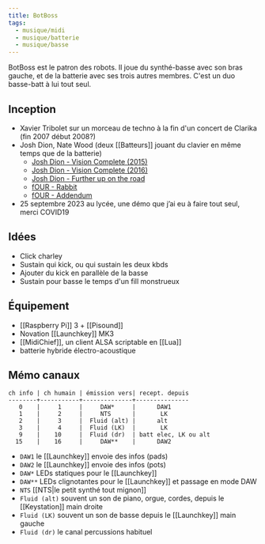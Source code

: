 ```yaml
---
title: BotBoss
tags:
  - musique/midi
  - musique/batterie
  - musique/basse
---
```


BotBoss est le patron des robots. Il joue du synthé-basse avec son bras gauche, et de la batterie avec ses trois autres membres. C'est un duo basse-batt à lui tout seul.

## Inception

- Xavier Tribolet sur un morceau de techno à la fin d'un concert de Clarika (fin 2007 début 2008?)
- Josh Dion, Nate Wood (deux [[Batteurs]] jouant du clavier en même temps que de la batterie)
  - [Josh Dion - Vision Complete (2015)](https://www.youtube.com/watch?v=Bwpx3_kovLA)
  - [Josh Dion - Vision Complete (2016)](https://www.youtube.com/watch?v=4fcZNg5Kw1A)
  - [Josh Dion - Further up on the road](https://www.youtube.com/watch?v=yaPKnSz9gu0)
  - [fOUR - Rabbit](https://www.youtube.com/watch?v=eQCMbbkEAEI)
  - [fOUR - Addendum](https://www.youtube.com/watch?v=8hIHnSBTHsg)
- 25 septembre 2023 au lycée, une démo que j’ai eu à faire tout seul, merci COVID19

## Idées

- Click charley
- Sustain qui kick, ou qui sustain les deux kbds
- Ajouter du kick en parallèle de la basse
- Sustain pour basse le temps d'un fill monstrueux

## Équipement

- [[Raspberry Pi]] 3 + [[Pisound]]
- Novation [[Launchkey]] MK3
- [[MidiChief]], un client ALSA scriptable en [[Lua]]
- batterie hybride électro-acoustique

## Mémo canaux

```plain
ch info | ch humain | émission vers| recept. depuis
--------+-----------+--------------+---------------
   0    |     1     |     DAW*     |      DAW1
   1    |     2     |     NTS      |       LK
   2    |     3     |  Fluid (alt) |      alt
   3    |     4     |  Fluid (LK)  |       LK
   9    |    10     |  Fluid (dr)  | batt elec, LK ou alt
  15    |    16     |     DAW**    |      DAW2
```
-  `DAW1` le [[Launchkey]] envoie des infos (pads)
-  `DAW2` le [[Launchkey]] envoie des infos (pots)
- `DAW*` LEDs statiques pour le [[Launchkey]]
- `DAW**` LEDs clignotantes pour le [[Launchkey]] et passage en mode DAW
- `NTS` [[NTS|le petit synthé tout mignon]]
- `Fluid (alt)` souvent un son de piano, orgue, cordes, depuis le [[Keystation]] main droite
- `Fluid (LK)` souvent un son de basse depuis le [[Launchkey]] main gauche
- `Fluid (dr)` le canal percussions habituel
